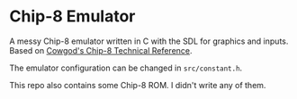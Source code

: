 # Chip-8 Emulator
A messy Chip-8 emulator written in C with the SDL for graphics and inputs. Based on [Cowgod's Chip-8 Technical Reference](http://devernay.free.fr/hacks/chip8/C8TECH10.HTM).

The emulator configuration can be changed in `src/constant.h`.

This repo also contains some Chip-8 ROM. I didn't write any of them.